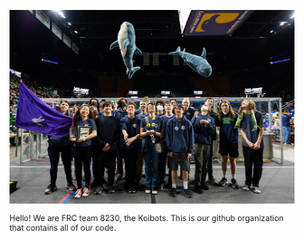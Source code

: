 <p align="center">
  <img width="512" height="342" src="./assets/team_photo.jpg">
</p>

Hello! We are FRC team 8230, the Koibots. This is our github organization that contains all of our code. <!-- To learn more about us, see our [website](https://www.koibots.com/). -->
